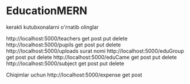 # EducationMERN
kerakli kutubxonalarni o'rnatib olinglar

http://localhost:5000/teachers get post put delete
http://localhost:5000/pupils  get post put delete
http://localhost:5000/uploads surat nomi
http://localhost:5000/eduGroup get post put delete
http://localhost:5000/eduCame   get post put delete
http://localhost:5000/subject   get post put delete

Chiqimlar uchun
http://localhost:5000/expense   get post
